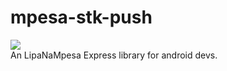 # mpesa-stk-push
[![](https://jitpack.io/v/zeffa/mpesa-stk-push.svg)](https://jitpack.io/#zeffa/mpesa-stk-push)  
An LipaNaMpesa Express library for android devs.